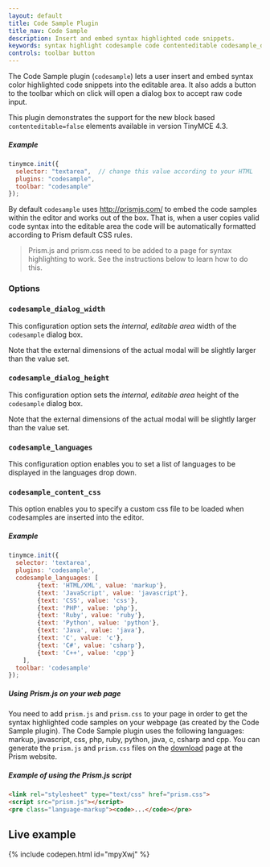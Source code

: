 ```yaml
---
layout: default
title: Code Sample Plugin
title_nav: Code Sample
description: Insert and embed syntax highlighted code snippets.
keywords: syntax highlight codesample code contenteditable codesample_dialog_width codesample_dialog_height codesample_languages
controls: toolbar button
---
```


The Code Sample plugin (`codesample`) lets a user insert and embed syntax color highlighted code snippets into the editable area. It also adds a button to the toolbar which on click will open a dialog box to accept raw code input.

This plugin demonstrates the support for the new block based `contenteditable=false` elements available in version TinyMCE 4.3.

##### Example

```js
tinymce.init({
  selector: "textarea",  // change this value according to your HTML
  plugins: "codesample",
  toolbar: "codesample"
});
```

By default `codesample` uses http://prismjs.com/ to embed the code samples within the editor and works out of the box. That is, when a user copies valid code syntax into the editable area the code will be automatically formatted according to Prism default CSS rules.

> Prism.js and prism.css need to be added to a page for syntax highlighting to work. See the instructions below to learn how to do this.

### Options

### `codesample_dialog_width`

This configuration option sets the *internal, editable area* width of the `codesample` dialog box.

Note that the external dimensions of the actual modal will be slightly larger than the value set.

### `codesample_dialog_height`

This configuration option sets the *internal, editable area* height of the `codesample` dialog box.

Note that the external dimensions of the actual modal will be slightly larger than the value set.

### `codesample_languages`

This configuration option enables you to set a list of languages to be displayed in the languages drop down.

### `codesample_content_css`

This option enables you to specify a custom css file to be loaded when codesamples are inserted into the editor.

##### Example

```js
tinymce.init({
  selector: 'textarea',
  plugins: 'codesample',
  codesample_languages: [
		{text: 'HTML/XML', value: 'markup'},
		{text: 'JavaScript', value: 'javascript'},
		{text: 'CSS', value: 'css'},
		{text: 'PHP', value: 'php'},
		{text: 'Ruby', value: 'ruby'},
		{text: 'Python', value: 'python'},
		{text: 'Java', value: 'java'},
		{text: 'C', value: 'c'},
		{text: 'C#', value: 'csharp'},
		{text: 'C++', value: 'cpp'}
	],
  toolbar: 'codesample'
});
```

##### Using Prism.js on your web page

You need to add `prism.js` and `prism.css` to your page in order to get the syntax highlighted code samples on your webpage (as created by the Code Sample plugin). The Code Sample plugin uses the following languages: markup, javascript, css, php, ruby, python, java, c, csharp and cpp. You can generate the `prism.js` and `prism.css` files on the [download](http://prismjs.com/download.html) page at the Prism website.

##### Example of using the Prism.js script

```html
<link rel="stylesheet" type="text/css" href="prism.css">
<script src="prism.js"></script>
<pre class="language-markup"><code>...</code></pre>
```

## Live example

{% include codepen.html id="mpyXwj" %}
